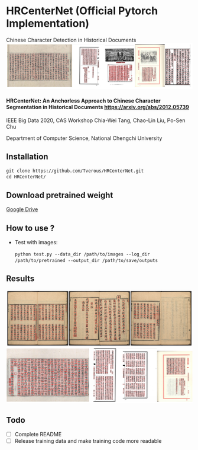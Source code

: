 # HRCenterNet (Official Pytorch Implementation)
Chinese Character Detection in Historical Documents
![results](https://github.com/Tverous/HRCenterNet/blob/main/images/results.JPG)

#### HRCenterNet: An Anchorless Approach to Chinese Character Segmentation in Historical Documents https://arxiv.org/abs/2012.05739
IEEE Big Data 2020, CAS Workshop
Chia-Wei Tang, Chao-Lin Liu, Po-Sen Chu

Department of Computer Science, National Chengchi University

## Installation
```
git clone https://github.com/Tverous/HRCenterNet.git
cd HRCenterNet/
```
## Download pretrained weight

[Google Drive](https://drive.google.com/file/d/1EM00B9mh9jb8byEl0vLFtcfF_FdI65SH/view?usp=sharing)

## How to use ?
- Test with images:

  `python test.py --data_dir /path/to/images --log_dir /path/to/pretrained --output_dir /path/to/save/outputs`

## Results
![results_1](https://github.com/Tverous/HRCenterNet/blob/main/images/results_1.png)
![results_2](https://github.com/Tverous/HRCenterNet/blob/main/images/results_2.png)


## Todo
- [ ] Complete README
- [ ] Release training data and make training code more readable
